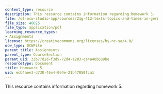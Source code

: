 ```yaml
---
content_type: resource
description: This resource contains information regarding homework 5.
file: /ol-ocw-studio-app/courses/21g-412-texts-topics-and-times-in-german-literature-fall-2009/ecb4aee3d73046e4064e21b47050fca1_MIT21G_412F09_hw05.pdf
file_size: 46025
file_type: application/pdf
learning_resource_types:
- Assignments
license: https://creativecommons.org/licenses/by-nc-sa/4.0/
ocw_type: OCWFile
parent_title: Assignments
parent_type: CourseSection
parent_uid: 33b77d2d-f3d9-72d4-a203-ca4a40b609be
resourcetype: Document
title: Homework 5
uid: ecb4aee3-d730-46e4-064e-21b47050fca1
---
```

This resource contains information regarding homework 5.